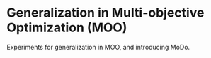 # Generalization in Multi-objective Optimization (MOO)

Experiments for generalization in MOO, and introducing MoDo.
